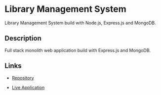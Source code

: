 # Library Management System

Library Management System build with Node.js, Express.js and MongoDB.

## Description

Full stack monolith web application build with Express.js and MongoDB.

## Links

- [Repository](https://github.com/alvinmdj/library-management-system "Library Management System Repo")

- [Live Application](https://alvinmd-library.herokuapp.com/ "Live View")


